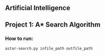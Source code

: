 ## Artificial Intelligence
## Project 1: A* Search Algorithm

### How to run:
`astar-search.py infile_path outfile_path`
